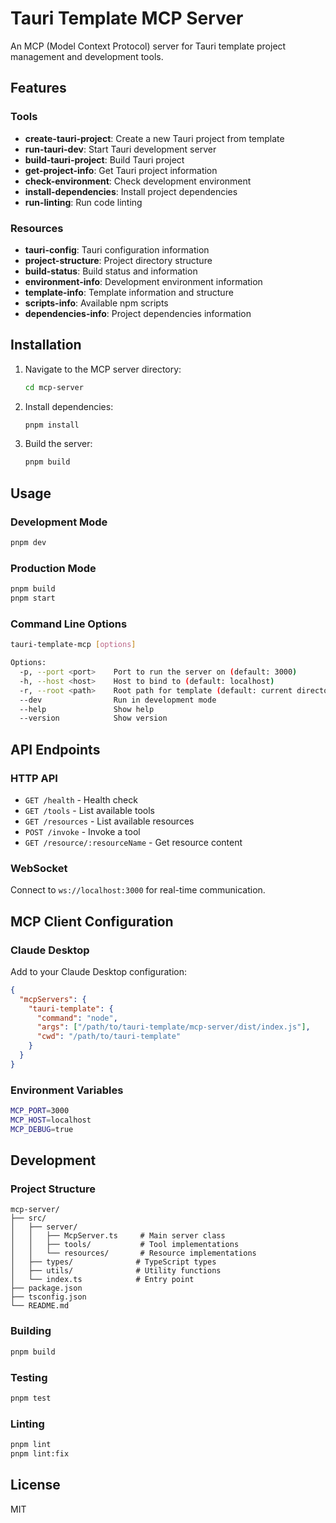 # Tauri Template MCP Server

An MCP (Model Context Protocol) server for Tauri template project management and development tools.

## Features

### Tools

- **create-tauri-project**: Create a new Tauri project from template
- **run-tauri-dev**: Start Tauri development server
- **build-tauri-project**: Build Tauri project
- **get-project-info**: Get Tauri project information
- **check-environment**: Check development environment
- **install-dependencies**: Install project dependencies
- **run-linting**: Run code linting

### Resources

- **tauri-config**: Tauri configuration information
- **project-structure**: Project directory structure
- **build-status**: Build status and information
- **environment-info**: Development environment information
- **template-info**: Template information and structure
- **scripts-info**: Available npm scripts
- **dependencies-info**: Project dependencies information

## Installation

1. Navigate to the MCP server directory:

   ```bash
   cd mcp-server
   ```

2. Install dependencies:

   ```bash
   pnpm install
   ```

3. Build the server:
   ```bash
   pnpm build
   ```

## Usage

### Development Mode

```bash
pnpm dev
```

### Production Mode

```bash
pnpm build
pnpm start
```

### Command Line Options

```bash
tauri-template-mcp [options]

Options:
  -p, --port <port>    Port to run the server on (default: 3000)
  -h, --host <host>    Host to bind to (default: localhost)
  -r, --root <path>    Root path for template (default: current directory)
  --dev                Run in development mode
  --help               Show help
  --version            Show version
```

## API Endpoints

### HTTP API

- `GET /health` - Health check
- `GET /tools` - List available tools
- `GET /resources` - List available resources
- `POST /invoke` - Invoke a tool
- `GET /resource/:resourceName` - Get resource content

### WebSocket

Connect to `ws://localhost:3000` for real-time communication.

## MCP Client Configuration

### Claude Desktop

Add to your Claude Desktop configuration:

```json
{
  "mcpServers": {
    "tauri-template": {
      "command": "node",
      "args": ["/path/to/tauri-template/mcp-server/dist/index.js"],
      "cwd": "/path/to/tauri-template"
    }
  }
}
```

### Environment Variables

```bash
MCP_PORT=3000
MCP_HOST=localhost
MCP_DEBUG=true
```

## Development

### Project Structure

```
mcp-server/
├── src/
│   ├── server/
│   │   ├── McpServer.ts     # Main server class
│   │   ├── tools/           # Tool implementations
│   │   └── resources/       # Resource implementations
│   ├── types/              # TypeScript types
│   ├── utils/              # Utility functions
│   └── index.ts            # Entry point
├── package.json
├── tsconfig.json
└── README.md
```

### Building

```bash
pnpm build
```

### Testing

```bash
pnpm test
```

### Linting

```bash
pnpm lint
pnpm lint:fix
```

## License

MIT
